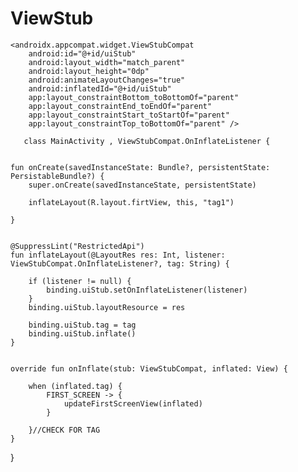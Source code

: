 # ViewStub

    <androidx.appcompat.widget.ViewStubCompat
        android:id="@+id/uiStub"
        android:layout_width="match_parent"
        android:layout_height="0dp"
        android:animateLayoutChanges="true"
        android:inflatedId="@+id/uiStub"
        app:layout_constraintBottom_toBottomOf="parent"
        app:layout_constraintEnd_toEndOf="parent"
        app:layout_constraintStart_toStartOf="parent"
        app:layout_constraintTop_toBottomOf="parent" />

       class MainActivity , ViewStubCompat.OnInflateListener {


    fun onCreate(savedInstanceState: Bundle?, persistentState: PersistableBundle?) {
        super.onCreate(savedInstanceState, persistentState)

        inflateLayout(R.layout.firtView, this, "tag1")
        
    }


    @SuppressLint("RestrictedApi")
    fun inflateLayout(@LayoutRes res: Int, listener: ViewStubCompat.OnInflateListener?, tag: String) {

        if (listener != null) {
            binding.uiStub.setOnInflateListener(listener)
        }
        binding.uiStub.layoutResource = res

        binding.uiStub.tag = tag
        binding.uiStub.inflate()
    }


    override fun onInflate(stub: ViewStubCompat, inflated: View) {

        when (inflated.tag) {
            FIRST_SCREEN -> {
                updateFirstScreenView(inflated)
            }

        }//CHECK FOR TAG
    }

}
